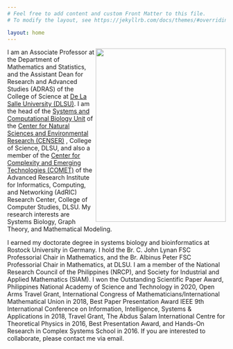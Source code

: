 ```yaml
---
# Feel free to add content and custom Front Matter to this file.
# To modify the layout, see https://jekyllrb.com/docs/themes/#overriding-theme-defaults

layout: home
---
```

<img src='/assets/angelyn-lao.jpg' width='300' height='400' align='right' /> I am an Associate Professor at the Department of Mathematics and Statistics, and the Assistant Dean for Research and Advanced Studies (ADRAS) of the College of Science at [De La Salle University (DLSU)](https://www.dlsu.edu.ph/). I am the head of the [Systems and Computational Biology Unit](https://dlsu-scomb.github.io/) of the [Center for Natural Sciences and Environmental Research (CENSER)](https://www.dlsu.edu.ph/research/research-centers/censer/censer-3/) , College of Science, DLSU, and also a member of the [Center for Complexity and Emerging Technologies (COMET)](https://comet.dlsu.edu.ph/) of the Advanced Research Institute for Informatics, Computing, and Networking (AdRIC) Research Center, College of Computer Studies, DLSU. My research interests are Systems Biology, Graph Theory, and Mathematical Modeling.

I earned my doctorate degree in systems biology and bioinformatics at Rostock University in Germany. I hold the Br. C. John Lynan FSC Professorial Chair in Mathematics, and the Br. Albinus Peter FSC Professorial Chair in Mathematics, at DLSU. I am a member of the National Research Council of the Philippines (NRCP), and Society for Industrial and Applied Mathematics (SIAM). I won the Outstanding Scientific Paper Award, Philippines National Academy of Science and Technology in 2020, Open Arms Travel Grant, International Congress of Mathematicians/International Mathematical Union in 2018, Best Paper Presentation Award
IEEE 9th International Conference on Information, Intelligence, Systems & Applications in 2018, Travel Grant, The Abdus Salam International Centre for Theoretical Physics in 2016, Best Presentation Award, and Hands-On Research in Complex Systems School in 2016. If you are interested to collaborate, please contact me via email.
